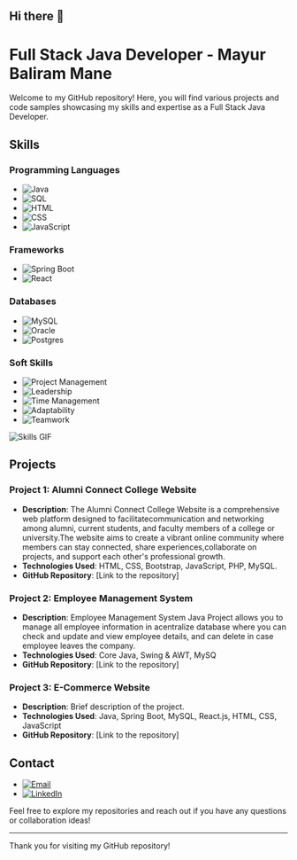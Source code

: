 ## Hi there 👋

# Full Stack Java Developer - Mayur Baliram Mane

Welcome to my GitHub repository! Here, you will find various projects and code samples showcasing my skills and expertise as a Full Stack Java Developer.

## Skills

### Programming Languages
- ![Java](https://img.shields.io/badge/Java-ED8B00?style=for-the-badge&logo=java&logoColor=white)
- ![SQL](https://img.shields.io/badge/SQL-4479A1?style=for-the-badge&logo=postgresql&logoColor=white)
- ![HTML](https://img.shields.io/badge/HTML5-E34F26?style=for-the-badge&logo=html5&logoColor=white)
- ![CSS](https://img.shields.io/badge/CSS3-1572B6?style=for-the-badge&logo=css3&logoColor=white)
- ![JavaScript](https://img.shields.io/badge/JavaScript-F7DF1E?style=for-the-badge&logo=javascript&logoColor=black)

### Frameworks
- ![Spring Boot](https://img.shields.io/badge/Spring%20Boot-6DB33F?style=for-the-badge&logo=spring-boot&logoColor=white)
- ![React](https://img.shields.io/badge/React-20232A?style=for-the-badge&logo=react&logoColor=61DAFB)

### Databases
- ![MySQL](https://img.shields.io/badge/MySQL-4479A1?style=for-the-badge&logo=mysql&logoColor=white)
- ![Oracle](https://img.shields.io/badge/Oracle-F80000?style=for-the-badge&logo=oracle&logoColor=white)
- ![Postgres](https://img.shields.io/badge/PostgreSQL-336791?style=for-the-badge&logo=postgresql&logoColor=white)

### Soft Skills
- ![Project Management](https://img.shields.io/badge/Project%20Management-007ACC?style=for-the-badge&logo=project-management&logoColor=white)
- ![Leadership](https://img.shields.io/badge/Leadership-FFD700?style=for-the-badge&logo=leader&logoColor=black)
- ![Time Management](https://img.shields.io/badge/Time%20Management-008000?style=for-the-badge&logo=time-management&logoColor=white)
- ![Adaptability](https://img.shields.io/badge/Adaptability-00CED1?style=for-the-badge&logo=adapt&logoColor=black)
- ![Teamwork](https://img.shields.io/badge/Teamwork-FFD700?style=for-the-badge&logo=teamwork&logoColor=black)

![Skills GIF](https://media.giphy.com/media/qgQUggAC3Pfv687qPC/giphy.gif)

## Projects

### Project 1: Alumni Connect College Website
- **Description**: The Alumni Connect College Website is a comprehensive web platform designed to facilitatecommunication and networking among alumni, current students, and faculty members of a college or university.The website aims to create a vibrant online community where members can stay connected, share experiences,collaborate on projects, and support each other's professional growth.
- **Technologies Used**: HTML, CSS, Bootstrap, JavaScript, PHP, MySQL.
- **GitHub Repository**: [Link to the repository]

### Project 2: Employee Management System 
- **Description**: Employee Management System Java Project allows you to manage all employee information in acentralize database where you can check and update and view employee details, and can delete in case employee leaves the company.
- **Technologies Used**: Core Java, Swing & AWT, MySQ
- **GitHub Repository**: [Link to the repository]

### Project 3: E-Commerce Website
- **Description**: Brief description of the project.
- **Technologies Used**: Java, Spring Boot, MySQL, React.js, HTML, CSS, JavaScript
- **GitHub Repository**: [Link to the repository]

## Contact

- [![Email](https://img.shields.io/badge/Email-D14836?style=for-the-badge&logo=gmail&logoColor=white)](mailto:mayurmane656@gmail.com)
- [![LinkedIn](https://img.shields.io/badge/LinkedIn-0077B5?style=for-the-badge&logo=linkedin&logoColor=white)](https://www.linkedin.com/in/mayur-mane-019982175)

Feel free to explore my repositories and reach out if you have any questions or collaboration ideas!

---

Thank you for visiting my GitHub repository!
